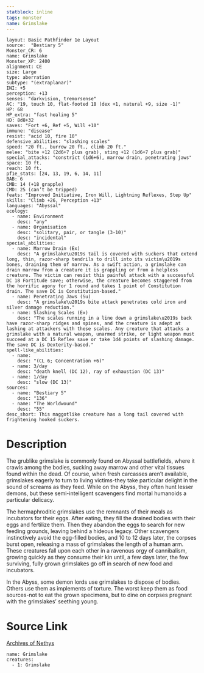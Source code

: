 ```yaml
---
statblock: inline
tags: monster
name: Grimslake
---
```

```statblock
layout: Basic Pathfinder 1e Layout
source:  "Bestiary 5"
Monster_CR: 6
name: Grimslake
Monster_XP: 2400
alignment: CE
size: Large
type: aberration
subtype: "(extraplanar)"
INI: +5
perception: +13
senses: "darkvision, tremorsense"
AC: "19, touch 10, flat-footed 18 (dex +1, natural +9, size -1)"
HP: 68
HP_extra: "fast healing 5"
HD: 8d8+32
saves: "Fort +6, Ref +5, Will +10"
immune: "disease"
resist: "acid 10, fire 10"
defensive_abilities: "slashing scales"
speed: "20 ft., burrow 20 ft., climb 20 ft."
melee: "bite +12 (2d6+7 plus grab), sting +12 (1d6+7 plus grab)"
special_attacks: "constrict (1d6+6), marrow drain, penetrating jaws"
space: 10 ft.
reach: 10 ft.
pf1e_stats: [24, 13, 19, 6, 14, 11]
BAB: 6
CMB: 14 (+18 grapple)
CMD: 25 (can’t be tripped)
feats: "Improved Initiative, Iron Will, Lightning Reflexes, Step Up"
skills: "Climb +26, Perception +13"
languages: "Abyssal"
ecology:
  - name: Environment
    desc: "any"
  - name: Organisation
    desc: "solitary, pair, or tangle (3-10)"
    desc: "incidental"
special_abilities:
  - name: Marrow Drain (Ex)
    desc: "A grimslake\u2019s tail is covered with suckers that extend long, thin, razor-sharp tendrils to drill into its victim\u2019s bones, draining them of marrow. As a swift action, a grimslake can drain marrow from a creature it is grappling or from a helpless creature. The victim can resist this painful attack with a successful DC 18 Fortitude save; otherwise, the creature becomes staggered from the horrific agony for 1 round and takes 1 point of Constitution drain. The save DC is Constitution-based."
  - name: Penetrating Jaws (Su)
    desc: "A grimslake\u2019s bite attack penetrates cold iron and silver damage reduction."
  - name: Slashing Scales (Ex)
    desc: "The scales running in a line down a grimslake\u2019s back have razor-sharp ridges and spines, and the creature is adept at lashing at attackers with these scales. Any creature that attacks a grimslake with a natural weapon, unarmed strike, or light weapon must succeed at a DC 15 Reflex save or take 1d4 points of slashing damage. The save DC is Dexterity-based."
spell-like_abilities:
  - name:
    desc: "(CL 6; Concentration +6)"
  - name: 3/day
    desc: "death knell (DC 12), ray of exhaustion (DC 13)"
  - name: 1/day
    desc: "slow (DC 13)"
sources:
  - name: "Bestiary 5"
    desc: "136"
  - name: "The Worldwound"
    desc: "55"
desc_short: This maggotlike creature has a long tail covered with frightening hooked suckers.
```
# Description
The grublike grimslake is commonly found on Abyssal battlefields, where it crawls among the bodies, sucking away marrow and other vital tissues found within the dead. Of course, when fresh carcasses aren’t available, grimslakes eagerly to turn to living victims-they take particular delight in the sound of screams as they feed. While on the Abyss, they often hunt lesser demons, but these semi-intelligent scavengers find mortal humanoids a particular delicacy.

 The hermaphroditic grimslakes use the remnants of their meals as incubators for their eggs. After eating, they fill the drained bodies with their eggs and fertilize them. Then they abandon the eggs to search for new feeding grounds, leaving behind a hideous legacy. Other scavengers instinctively avoid the egg-filled bodies, and 10 to 12 days later, the corpses burst open, releasing a mass of grimslakes the length of a human arm. These creatures fall upon each other in a ravenous orgy of cannibalism, growing quickly as they consume their kin until, a few days later, the few surviving, fully grown grimslakes go off in search of new food and incubators.

 In the Abyss, some demon lords use grimslakes to dispose of bodies. Others use them as implements of torture. The worst keep them as food sources-not to eat the grown specimens, but to dine on corpses pregnant with the grimslakes’ seething young.
# Source Link
[Archives of Nethys](https://aonprd.com/MonsterDisplay.aspx?ItemName=Grimslake)
```encounter-table
name: Grimslake
creatures:
  - 1: Grimslake
```
